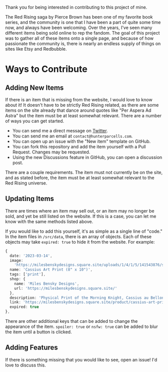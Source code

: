 Thank you for being interested in contributing to this project of mine.

The Red Rising saga by Pierce Brown has been one of my favorite book series, and the community is one that I have been a part of quite some time now, and always have been welcoming. Over the years, I've seen many different items being sold online to rep the fandom. The goal of this project was to gather all of these items onto a single page, and because of how passionate the community is, there is nearly an endless supply of things on sites like Etsy and Redbubble.

# Ways to Contribute
## Adding New Items

If there is an item that is missing from the website, I would love to know about it! It doesn't have to be strictly Red Rising related, as there are some items on the site already that dance around quotes like "Per Aspera Ad Astra" but the item must be at least somewhat relevant. There are a number of ways you can get started.

- You can send me a direct message on [Twitter](https://twitter.com/hunterparcells).
- You can send me an email at `contact@hunterparcells.com`.
- You can open up an issue with the "New item" template on GitHub.
- You can fork this repository and add the item yourself with a Pull Request. Changes may be requested.
- Using the new Discussions feature in GitHub, you can open a discussion post.

There are a couple requirements. The item must not currently be on the site, and as stated before, the item must be at least somewhat relevant to the Red Rising universe.

## Updating Items

There are times where an item may sell out, or an item may no longer be sold, and yet be still listed on the website. If this is a case, you can let me know with the same methods listed above.

If you would like to add this yourself, it's as simple as a single line of "code." In the item files in `/src/data`, there is an array of objects. Each of these objects may take `expired: true` to hide it from the website. For example:

```typescript
{
  date: '2023-03-14',
  image:
    'https://milesbenskydesigns.square.site/uploads/1/4/1/5/141543876/s308665402237166980_p9_i1_w3024.jpeg',
  name: 'Cassius Art Print (8" x 10")',
  tags: ['print'],
  shop: {
    name: 'Miles Bensky Designs',
    url: 'https://milesbenskydesigns.square.site/'
  },
  description: 'Physical Print of the Morning Knight, Cassius au Bellona.',
  link: 'https://milesbenskydesigns.square.site/product/cassius-art-print-8-x-10-/9',
  expired: true
},
```

There are other additional keys that can be added to change the appearance of the item. `spoiler: true` or `nsfw: true` can be added to blur the item until a button is clicked.

## Adding Features

If there is something missing that you would like to see, open an issue! I'd love to discuss this.
